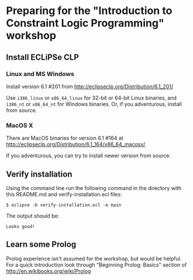 # Preparing for the "Introduction to Constraint Logic Programming" workshop

## Install ECLiPSe CLP

### Linux and MS Windows

Install version 6.1 #201 from http://eclipseclp.org/Distribution/6.1_201/

Use `i386_linux` or `x86_64_linux` for 32-bit or 64-bit Linux binaries, and `i386_nt` or `x86_64_nt` for Windows binaries.
Or, if you adventurous, install from source.

### MacOS X

There are MacOS binaries for version 6.1 #164 at http://eclipseclp.org/Distribution/6.1_164/x86_64_macosx/

If you adventurous, you can try to install newer version from source.

## Verify installation

Using the command line run the following command in the directory with this README.md and verify-installation.ecl files:

    $ eclipse -b verify-installation.ecl -e main

The output should be:

    Looks good!

## Learn some Prolog

Prolog experience isn't assumed for the workshop, but would be helpful.
For a quick introduction look through "Beginning Prolog: Basics" section of http://en.wikibooks.org/wiki/Prolog
